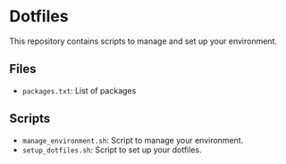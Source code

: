 # Dotfiles

This repository contains scripts to manage and set up your environment.

## Files
- `packages.txt`: List of packages

## Scripts

- `manage_environment.sh`: Script to manage your environment.
- `setup_dotfiles.sh`: Script to set up your dotfiles.
